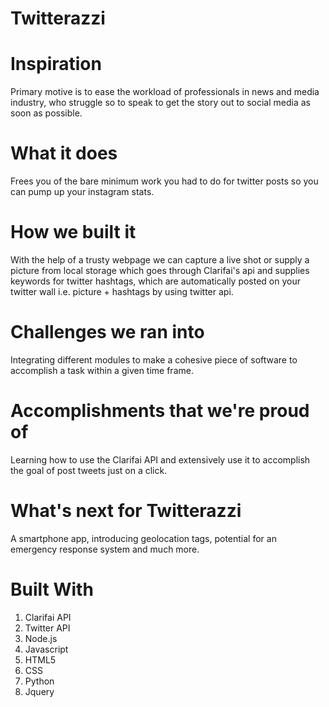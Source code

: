 
# Twitterazzi

# Inspiration
Primary motive is to ease the workload of professionals in news and media industry, who struggle so to speak to get the story out to social media as soon as possible.

# What it does
Frees you of the bare minimum work you had to do for twitter posts so you can pump up your instagram stats.

# How we built it
With the help of a trusty webpage we can capture a live shot or supply a picture from local storage which goes through Clarifai's api and supplies keywords for twitter hashtags, which are automatically posted on your twitter wall i.e. picture + hashtags by using twitter api.

# Challenges we ran into
Integrating different modules to make a cohesive piece of software to accomplish a task within a given time frame.

# Accomplishments that we're proud of
Learning how to use the Clarifai API and extensively use it to accomplish the goal of post tweets just on a click.

# What's next for Twitterazzi
A smartphone app, introducing geolocation tags, potential for an emergency response system and much more.

# Built With
1. Clarifai API
2. Twitter API
3. Node.js
4. Javascript
5. HTML5
6. CSS
7. Python
8. Jquery
